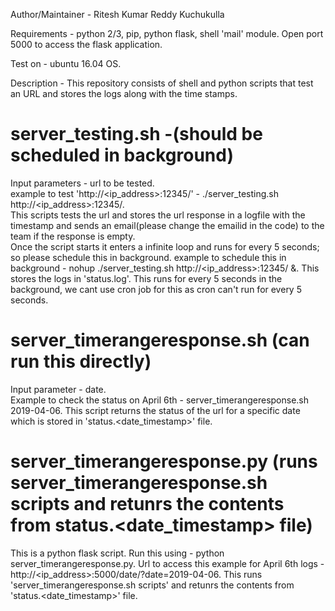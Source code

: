 Author/Maintainer - Ritesh Kumar Reddy Kuchukulla

Requirements -
python 2/3, pip, python flask, shell 'mail' module. Open port 5000 to access the flask application.

Test on - ubuntu 16.04 OS.

Description - This repository consists of shell and python scripts that test an URL and stores the logs along with the time stamps.

# server_testing.sh -(should be scheduled in background)
Input parameters - url to be tested.                                                                                   
example to test 'http://<ip_address>:12345/' - ./server_testing.sh http://<ip_address>:12345/.                         
This scripts tests the url and stores the url response in a logfile with the timestamp and sends an email(please change the emailid in the code) to the team if the response is empty.              
Once the script starts it enters a infinite loop and runs for every 5 seconds; so please schedule this in background.
example to schedule this in background - nohup ./server_testing.sh http://<ip_address>:12345/ &.
This stores the logs in 'status.log'. This runs for every 5 seconds in the background, we cant use cron job for this as cron can't run for every 5 seconds.

# server_timerangeresponse.sh (can run this directly)
Input parameter - date.                                                            
Example to check the status on April 6th - server_timerangeresponse.sh 2019-04-06. 
This script returns the status of the url for a specific date which is stored in 'status.<date_timestamp>' file.

# server_timerangeresponse.py (runs server_timerangeresponse.sh scripts and retunrs the contents from status.<date_timestamp> file)
This is a python flask script.
Run this using - python server_timerangeresponse.py.
Url to access this example for April 6th logs - http://<ip_address>:5000/date/?date=2019-04-06.
This runs 'server_timerangeresponse.sh scripts' and retunrs the contents from 'status.<date_timestamp>' file.
